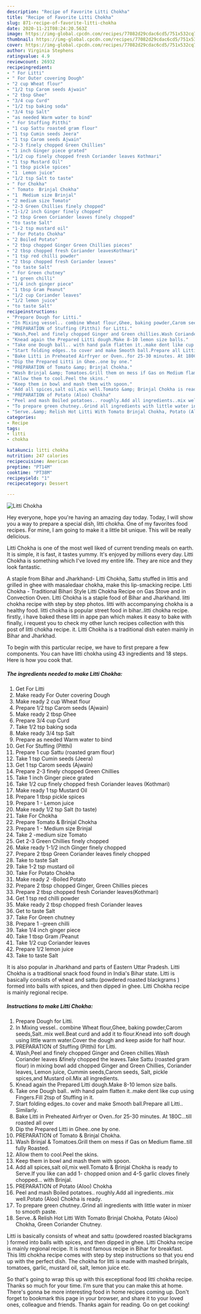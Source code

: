 ```yaml
---
description: "Recipe of Favorite Litti Chokha"
title: "Recipe of Favorite Litti Chokha"
slug: 871-recipe-of-favorite-litti-chokha
date: 2020-11-21T08:24:20.563Z
image: https://img-global.cpcdn.com/recipes/77082d29cdac6cd5/751x532cq70/litti-chokha-recipe-main-photo.jpg
thumbnail: https://img-global.cpcdn.com/recipes/77082d29cdac6cd5/751x532cq70/litti-chokha-recipe-main-photo.jpg
cover: https://img-global.cpcdn.com/recipes/77082d29cdac6cd5/751x532cq70/litti-chokha-recipe-main-photo.jpg
author: Virginia Stephens
ratingvalue: 4.9
reviewcount: 26932
recipeingredient:
- " For Litti"
- " For Outer covering Dough"
- "2 cup Wheat flour"
- "1/2 tsp Carom seeds Ajwain"
- "2 tbsp Ghee"
- "3/4 cup Curd"
- "1/2 tsp baking soda"
- "3/4 tsp Salt"
- "as needed Warm water to bind"
- " For Stuffing Pitthi"
- "1 cup Sattu roasted gram flour"
- "1 tsp Cumin seeds Jeera"
- "1 tsp Carom seeds Ajwain"
- "2-3 finely chopped Green Chillies"
- "1 inch Ginger piece grated"
- "1/2 cup finely chopped fresh Coriander leaves Kothmari"
- "1 tsp Mustard Oil"
- "1 tbsp pickle spices"
- "1  Lemon juice"
- "1/2 tsp Salt to taste"
- " For Chokha"
- " Tomato  Brinjal Chokha"
- "1  Medium size Brinjal"
- "2 medium size Tomato"
- "2-3 Green Chillies finely chopped"
- "1-1/2 inch Ginger finely chopped"
- "2 tbsp Green Coriander leaves finely chopped"
- "to taste Salt"
- "1-2 tsp mustard oil"
- " For Potato Chokha"
- "2 Boiled Potato"
- "2 tbsp chopped Ginger Green Chillies pieces"
- "2 tbsp chopped fresh Coriander leavesKothmari"
- "1 tsp red chilli powder"
- "2 tbsp chopped fresh Coriander leaves"
- "to taste Salt"
- " For Green chutney"
- "1 green chilli"
- "1/4 inch ginger piece"
- "1 tbsp Gram Peanut"
- "1/2 cup Coriander leaves"
- "1/2 lemon juice"
- "to taste Salt"
recipeinstructions:
- "Prepare Dough for Litti."
- "In Mixing vessel.. combine Wheat flour,Ghee, baking powder,Carom seeds,Salt..mix well.Beat curd and add it to flour.Knead into soft dough using little warm water.Cover the dough and keep aside for half hour."
- "PREPARATION of Stuffing (Pitthi) for Litti."
- "Wash,Peel and finely chopped Ginger and Green chillies.Wash Coriander leaves &amp;finely chopped the leaves.Take Sattu (roasted gram flour) in mixing bowl add chopped Ginger and Green Chillies, Coriander leaves, Lemon juice, Cummin seeds,Carom seeds, Salt, pickle spices,and Mustard oil.Mix all ingredients."
- "Knead again the Prepared Litti dough.Make 8-10 lemon size balls."
- "Take one Dough ball.. with hand palm flatten it..make dent like cup using Fingers.Fill 2tsp of Stuffing in it."
- "Start folding edges..to cover and make Smooth ball.Prepare all Litti.. Similarly."
- "Bake Litti in Preheated Airfryer or Oven..for 25-30 minutes. At 180C...till roasted all over"
- "Dip the Prepared Litti in Ghee..one by one."
- "PREPARATION of Tomato &amp; Brinjal Chokha."
- "Wash Brinjal &amp; Tomatoes.Grill them on mess if Gas on Medium flame..till fully Roasted."
- "Allow them to cool.Peel the skins."
- "Keep them in bowl and mash them with spoon."
- "Add all spices,salt oil,mix well.Tomato &amp; Brinjal Chokha is ready to Serve.If you like can add 1- chopped onion and 4-5 garlic cloves finely chopped... with Brinjal."
- "PREPARATION of Potato (Aloo) Chokha"
- "Peel and mash Boiled potatoes.. roughly.Add all ingredients..mix well.Potato (Aloo) Chokha is ready."
- "To prepare green chutney..Grind all ingredients with little water in mixer to smooth paste."
- "Serve..&amp; Relish Hot Litti With Tomato Brinjal Chokha, Potato (Aloo) Chokha, Green Coriander Chutney."
categories:
- Recipe
tags:
- litti
- chokha

katakunci: litti chokha 
nutrition: 247 calories
recipecuisine: American
preptime: "PT14M"
cooktime: "PT38M"
recipeyield: "1"
recipecategory: Dessert

---
```



![Litti Chokha](https://img-global.cpcdn.com/recipes/77082d29cdac6cd5/751x532cq70/litti-chokha-recipe-main-photo.jpg)

Hey everyone, hope you're having an amazing day today. Today, I will show you a way to prepare a special dish, litti chokha. One of my favorites food recipes. For mine, I am going to make it a little bit unique. This will be really delicious.

Litti Chokha is one of the most well liked of current trending meals on earth. It is simple, it is fast, it tastes yummy. It's enjoyed by millions every day. Litti Chokha is something which I've loved my entire life. They are nice and they look fantastic.

A staple from Bihar and Jharkhand- Litti Chokha, Sattu stuffed in littis and grilled in ghee with masaledaar chokha, make this lip-smacking recipe. Litti Chokha - Traditional Bihari Style Litti Chokha Recipe on Gas Stove and in Convection Oven. Litti Chokha is a staple food of Bihar and Jharkhand. litti chokha recipe with step by step photos. litti with accompanying chokha is a healthy food. litti chokha is popular street food in bihar..litti chokha recipe. firstly, i have baked these litti in appe pan which makes it easy to bake with finally, i request you to check my other lunch recipes collection with this post of litti chokha recipe. it. Litti Chokha is a traditional dish eaten mainly in Bihar and Jharkhad.


To begin with this particular recipe, we have to first prepare a few components. You can have litti chokha using 43 ingredients and 18 steps. Here is how you cook that.

<!--inarticleads1-->

##### The ingredients needed to make Litti Chokha:

1. Get  For Litti
1. Make ready  For Outer covering Dough
1. Make ready 2 cup Wheat flour
1. Prepare 1/2 tsp Carom seeds (Ajwain)
1. Make ready 2 tbsp Ghee
1. Prepare 3/4 cup Curd
1. Take 1/2 tsp baking soda
1. Make ready 3/4 tsp Salt
1. Prepare as needed Warm water to bind
1. Get  For Stuffing (Pitthi)
1. Prepare 1 cup Sattu (roasted gram flour)
1. Take 1 tsp Cumin seeds (Jeera)
1. Get 1 tsp Carom seeds (Ajwain)
1. Prepare 2-3 finely chopped Green Chillies
1. Take 1 inch Ginger piece grated
1. Take 1/2 cup finely chopped fresh Coriander leaves (Kothmari)
1. Make ready 1 tsp Mustard Oil
1. Prepare 1 tbsp pickle spices
1. Prepare 1 - Lemon juice
1. Make ready 1/2 tsp Salt (to taste)
1. Take  For Chokha
1. Prepare  Tomato &amp; Brinjal Chokha
1. Prepare 1 - Medium size Brinjal
1. Take 2 -medium size Tomato
1. Get 2-3 Green Chillies finely chopped
1. Make ready 1-1/2 inch Ginger finely chopped
1. Prepare 2 tbsp Green Coriander leaves finely chopped
1. Take to taste Salt
1. Take 1-2 tsp mustard oil
1. Take  For Potato Chokha
1. Make ready 2 -Boiled Potato
1. Prepare 2 tbsp chopped Ginger, Green Chillies pieces
1. Prepare 2 tbsp chopped fresh Coriander leaves(Kothmari)
1. Get 1 tsp red chilli powder
1. Make ready 2 tbsp chopped fresh Coriander leaves
1. Get to taste Salt
1. Take  For Green chutney
1. Prepare 1 -green chilli
1. Take 1/4 inch ginger piece
1. Take 1 tbsp Gram /Peanut
1. Take 1/2 cup Coriander leaves
1. Prepare 1/2 lemon juice
1. Take to taste Salt


It is also popular in Jharkhand and parts of Eastern Uttar Pradesh. Litti Chokha is a traditional snack food found in India&#39;s Bihar state. Litti is basically consists of wheat and sattu (powdered roasted blackgrams ) formed into balls with spices, and then dipped in ghee. Litti Chokha recipe is mainly regional recipe. 

<!--inarticleads2-->

##### Instructions to make Litti Chokha:

1. Prepare Dough for Litti.
1. In Mixing vessel.. combine Wheat flour,Ghee, baking powder,Carom seeds,Salt..mix well.Beat curd and add it to flour.Knead into soft dough using little warm water.Cover the dough and keep aside for half hour.
1. PREPARATION of Stuffing (Pitthi) for Litti.
1. Wash,Peel and finely chopped Ginger and Green chillies.Wash Coriander leaves &amp;finely chopped the leaves.Take Sattu (roasted gram flour) in mixing bowl add chopped Ginger and Green Chillies, Coriander leaves, Lemon juice, Cummin seeds,Carom seeds, Salt, pickle spices,and Mustard oil.Mix all ingredients.
1. Knead again the Prepared Litti dough.Make 8-10 lemon size balls.
1. Take one Dough ball.. with hand palm flatten it..make dent like cup using Fingers.Fill 2tsp of Stuffing in it.
1. Start folding edges..to cover and make Smooth ball.Prepare all Litti.. Similarly.
1. Bake Litti in Preheated Airfryer or Oven..for 25-30 minutes. At 180C...till roasted all over
1. Dip the Prepared Litti in Ghee..one by one.
1. PREPARATION of Tomato &amp; Brinjal Chokha.
1. Wash Brinjal &amp; Tomatoes.Grill them on mess if Gas on Medium flame..till fully Roasted.
1. Allow them to cool.Peel the skins.
1. Keep them in bowl and mash them with spoon.
1. Add all spices,salt oil,mix well.Tomato &amp; Brinjal Chokha is ready to Serve.If you like can add 1- chopped onion and 4-5 garlic cloves finely chopped... with Brinjal.
1. PREPARATION of Potato (Aloo) Chokha
1. Peel and mash Boiled potatoes.. roughly.Add all ingredients..mix well.Potato (Aloo) Chokha is ready.
1. To prepare green chutney..Grind all ingredients with little water in mixer to smooth paste.
1. Serve..&amp; Relish Hot Litti With Tomato Brinjal Chokha, Potato (Aloo) Chokha, Green Coriander Chutney.


Litti is basically consists of wheat and sattu (powdered roasted blackgrams ) formed into balls with spices, and then dipped in ghee. Litti Chokha recipe is mainly regional recipe. It is most famous recipe in Bihar for breakfast. This litti chokha recipe comes with step by step instructions so that you end up with the perfect dish. The chokha for litti is made with mashed brinjals, tomatoes, garlic, mustard oil, salt, lemon juice etc. 

So that's going to wrap this up with this exceptional food litti chokha recipe. Thanks so much for your time. I'm sure that you can make this at home. There's gonna be more interesting food in home recipes coming up. Don't forget to bookmark this page in your browser, and share it to your loved ones, colleague and friends. Thanks again for reading. Go on get cooking!
